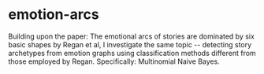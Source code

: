 # emotion-arcs

Building upon the paper: The emotional arcs of stories are dominated by six basic shapes by Regan et al, I investigate the same topic -- detecting story archetypes from emotion graphs using classification methods different from those employed by Regan. Specifically: Multinomial Naive Bayes.
